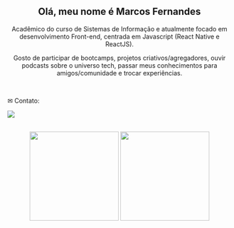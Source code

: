 <div align="center">
  
<!-- ![LinkedIn Banner (1)](https://user-images.githubusercontent.com/81394067/148012482-425fcb25-be07-47bf-ba01-3f77021e4d2d.png) -->

## Olá, meu nome é Marcos Fernandes
 
<p> Acadêmico do curso de Sistemas de Informação e atualmente focado em desenvolvimento Front-end, centrada em Javascript (React Native e ReactJS). 

Gosto de participar de bootcamps, projetos criativos/agregadores, ouvir podcasts sobre o universo tech, passar meus conhecimentos para amigos/comunidade e trocar experiências.
</p>
</div>

<br>


<p align="left">
 ✉ Contato:
</p>

<a href="https://www.linkedin.com/in/marcos-stevanini-30308b195/" target="_blank"><img src="https://img.shields.io/badge/LinkedIn-0077B5?style=for-the-badge&logo=linkedin&logoColor=black" target="_blank"></a>


</div>
<br/>
<div align="center">
<img height="200em" src="https://github-readme-stats.vercel.app/api?username=marcosstevanini&show_icons=true&t&theme=dark"/>
<img height="200em" src="https://github-readme-stats.vercel.app/api/top-langs/?username=marcosstevanini&langs_count=5)](https://github.com/anuraghazra/github-readme-statsCompact&theme=dark"/>

</div>